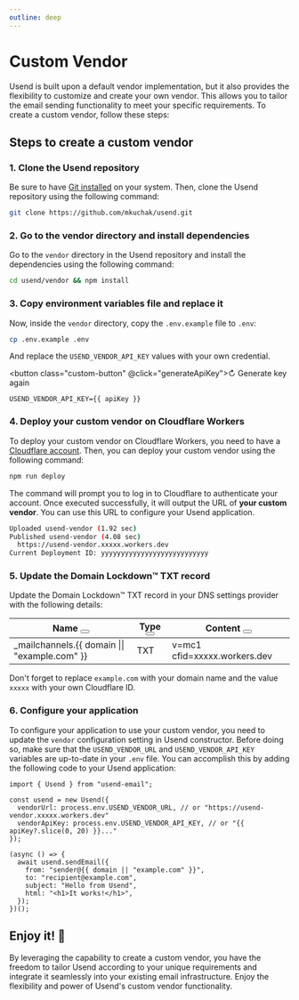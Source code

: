 ```yaml
---
outline: deep
---
```


<script setup>
import { nanoid } from "nanoid";
import { ref, onMounted } from "vue";
import { useStorage } from '@vueuse/core'
import { copy, showButton } from "./utils/clipboard.js";

const domain = useStorage('domain', null);
const apiKey = ref(null);

const generateApiKey = () => {
  apiKey.value = nanoid(2048);
};

onMounted(async () => await generateApiKey());
</script>

# Custom Vendor

Usend is built upon a default vendor implementation, but it also provides the flexibility to customize and create your own vendor. This allows you to tailor the email sending functionality to meet your specific requirements. To create a custom vendor, follow these steps:

## Steps to create a custom vendor

### 1. Clone the Usend repository

Be sure to have [Git installed](https://git-scm.com/) on your system. Then, clone the Usend repository using the following command:

```bash
git clone https://github.com/mkuchak/usend.git
```

### 2. Go to the vendor directory and install dependencies

Go to the `vendor` directory in the Usend repository and install the dependencies using the following command:

```bash
cd usend/vendor && npm install
```

### 3. Copy environment variables file and replace it

Now, inside the `vendor` directory, copy the `.env.example` file to `.env`:

```bash
cp .env.example .env
```

And replace the `USEND_VENDOR_API_KEY` values with your own credential.

<button class="custom-button" @click="generateApiKey">&#x21bb; Generate key again</button>

```.env-vue
USEND_VENDOR_API_KEY={{ apiKey }}
```

### 4. Deploy your custom vendor on Cloudflare Workers

To deploy your custom vendor on Cloudflare Workers, you need to have a [Cloudflare account](https://dash.cloudflare.com/sign-up). Then, you can deploy your custom vendor using the following command:

```bash
npm run deploy
```

The command will prompt you to log in to Cloudflare to authenticate your account. Once executed successfully, it will output the URL of **your custom vendor**. You can use this URL to configure your Usend application.

```bash
Uploaded usend-vendor (1.92 sec)
Published usend-vendor (4.08 sec)
  https://usend-vendor.xxxxx.workers.dev
Current Deployment ID: yyyyyyyyyyyyyyyyyyyyyyyyyyy
```

### 5. Update the Domain Lockdown™ TXT record

Update the Domain Lockdown™ TXT record in your DNS settings provider with the following details:

<table>
  <thead>
    <tr>
      <th @mouseover="showButton(0)" @mouseout="showButton(-1)">
        <div class="flex">
          Name
          <button @click="copy(`_mailchannels.${ domain || 'example.com' }`)" class="custom-clipboard"></button>
        </div>
      </th>
      <th @mouseover="showButton(1)" @mouseout="showButton(-1)">
        <div class="flex">
          Type
          <button @click="copy(`TXT`)" class="custom-clipboard"></button>
        </div>
      </th>
      <th @mouseover="showButton(2)" @mouseout="showButton(-1)">
        <div class="flex">
          Content
          <button @click="copy(`v=mc1 cfid=xxxxx.workers.dev`)" class="custom-clipboard"></button>
        </div>
      </th>
    </tr>
  </thead>
  <tbody>
    <tr>
      <td @mouseover="showButton(0)" @mouseout="showButton(-1)">
        _mailchannels.{{ domain || "example.com" }}
      </td>
      <td @mouseover="showButton(1)" @mouseout="showButton(-1)">
        TXT
      </td>
      <td @mouseover="showButton(2)" @mouseout="showButton(-1)">
        v=mc1 cfid=xxxxx.workers.dev
      </td>
    </tr>
  </tbody>
</table>

Don't forget to replace `example.com` with your domain name and the value `xxxxx` with your own Cloudflare ID.

### 6. Configure your application

To configure your application to use your custom vendor, you need to update the `vendor` configuration setting in Usend constructor. Before doing so, make sure that the `USEND_VENDOR_URL` and `USEND_VENDOR_API_KEY` variables are up-to-date in your `.env` file. You can accomplish this by adding the following code to your Usend application:

```ts-vue{4,5}
import { Usend } from "usend-email";

const usend = new Usend({
  vendorUrl: process.env.USEND_VENDOR_URL, // or "https://usend-vendor.xxxxx.workers.dev"
  vendorApiKey: process.env.USEND_VENDOR_API_KEY, // or "{{ apiKey?.slice(0, 20) }}..."
});

(async () => {
  await usend.sendEmail({
    from: "sender@{{ domain || "example.com" }}",
    to: "recipient@example.com",
    subject: "Hello from Usend",
    html: "<h1>It works!</h1>",
  });
})();
```

## Enjoy it! :tada:

By leveraging the capability to create a custom vendor, you have the freedom to tailor Usend according to your unique requirements and integrate it seamlessly into your existing email infrastructure. Enjoy the flexibility and power of Usend's custom vendor functionality.
